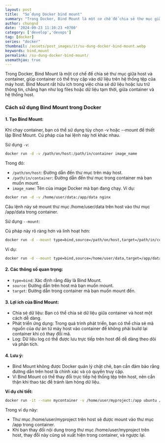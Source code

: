 ```yaml
---
layout: post
title:  "Sử dụng Docker bind mount"
summary: "Trong Docker, Bind Mount là một cơ chế để chia sẻ thư mục giữa host và container"
author: chungnd
date: '2024-09-23 11:10:23 +0700'
category: ['develop','devops']
tag: [docker]
series: "docker"
thumbnail: /assets/post_images/it/su-dung-docker-bind-mount.webp
keywords: bind,mount
permalink: /su-dung-docker-bind-mount/
usemathjax: true
---
```


Trong Docker, Bind Mount là một cơ chế để chia sẻ thư mục giữa host và container, giúp container có thể truy cập vào dữ liệu trên hệ thống tệp của máy host. Bind Mount rất hữu ích trong việc chia sẻ dữ liệu hoặc lưu trữ thông tin, chẳng hạn như log files hoặc dữ liệu tạm thời, giữa container và hệ thống host.

### Cách sử dụng Bind Mount trong Docker

#### 1. Tạo Bind Mount: 
Khi chạy container, bạn có thể sử dụng tùy chọn -v hoặc --mount để thiết lập Bind Mount. Cú pháp của hai lệnh này hơi khác nhau.

Sử dụng `-v`:
```bash
docker run -d -v /path/on/host:/path/in/container image_name
```
Trong đó:

* `/path/on/host`: Đường dẫn đến thư mục trên máy host.
* `/path/in/container`: Đường dẫn đến thư mục trong container mà bạn muốn mount.
* `image_name`: Tên của image Docker mà bạn đang chạy.
Ví dụ:

```bash
docker run -d -v /home/user/data:/app/data nginx
```
Câu lệnh này sẽ mount thư mục /home/user/data trên host vào thư mục /app/data trong container.

Sử dụng `--mount`:

Cú pháp này rõ ràng hơn và linh hoạt hơn:

```bash
docker run -d --mount type=bind,source=/path/on/host,target=/path/in/container image_name
```
Ví dụ:

```bash
docker run -d --mount type=bind,source=/home/user/data,target=/app/data nginx
```
#### 2. Các thông số quan trọng:

* `type=bind`: Xác định rằng đây là Bind Mount.
* `source`: Đường dẫn trên host mà bạn muốn mount.
* `target`: Đường dẫn trong container mà bạn muốn mount đến.

#### 3. Lợi ích của Bind Mount:

- Chia sẻ dữ liệu: Bạn có thể chia sẻ dữ liệu giữa container và host một cách dễ dàng.
- Phát triển ứng dụng: Trong quá trình phát triển, bạn có thể chia sẻ mã nguồn của dự án từ máy host vào container để không phải build lại container khi có thay đổi mã.
- Log: Dữ liệu log có thể được lưu trực tiếp trên host để dễ dàng theo dõi và phân tích.

#### 4. Lưu ý:

- Bind Mount không được Docker quản lý chặt chẽ, bạn cần đảm bảo rằng đường dẫn trên host là chính xác và có quyền truy cập.
- Vì Bind Mount có thể thay đổi trực tiếp hệ thống tệp trên host, nên cẩn thận khi thao tác để tránh làm hỏng dữ liệu.


**Ví dụ chi tiết:**
```bash
docker run -it --name mycontainer -v /home/user/myproject:/app ubuntu /bin/bash
```
Trong ví dụ này:

- Thư mục /home/user/myproject trên host sẽ được mount vào thư mục /app trong container.
- Khi bạn thay đổi nội dung trong thư mục /home/user/myproject trên host, thay đổi này cũng sẽ xuất hiện trong container, và ngược lại.